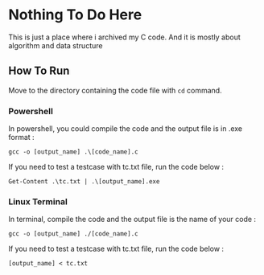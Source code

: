 # Nothing To Do Here

This is just a place where i archived my C code. And it is mostly about algorithm and data structure

## How To Run

Move to the directory containing the code file with `cd` command.

### Powershell

In powershell, you could compile the code and the output file is in .exe format :

```
gcc -o [output_name] .\[code_name].c
```

If you need to test a testcase with tc.txt file, run the code below :

```
Get-Content .\tc.txt | .\[output_name].exe
```

### Linux Terminal

In terminal, compile the code and the output file is the name of your code :

```
gcc -o [output_name] ./[code_name].c
```

If you need to test a testcase with tc.txt file, run the code below :

```
[output_name] < tc.txt
```
